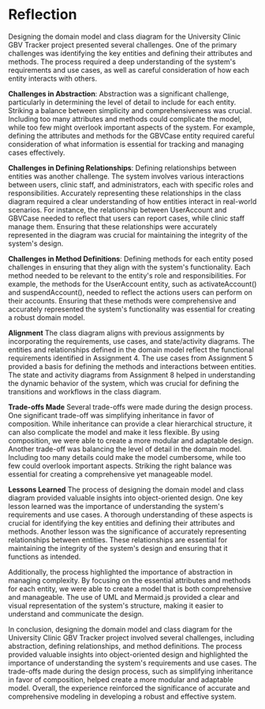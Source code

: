 # Reflection
Designing the domain model and class diagram for the University Clinic GBV Tracker project presented several challenges. One of the primary challenges was identifying the key entities and defining their attributes and methods. The process required a deep understanding of the system's requirements and use cases, as well as careful consideration of how each entity interacts with others.

**Challenges in Abstraction**:
Abstraction was a significant challenge, particularly in determining the level of detail to include for each entity. Striking a balance between simplicity and comprehensiveness was crucial. Including too many attributes and methods could complicate the model, while too few might overlook important aspects of the system. For example, defining the attributes and methods for the GBVCase entity required careful consideration of what information is essential for tracking and managing cases effectively.

**Challenges in Defining Relationships**:
Defining relationships between entities was another challenge. The system involves various interactions between users, clinic staff, and administrators, each with specific roles and responsibilities. Accurately representing these relationships in the class diagram required a clear understanding of how entities interact in real-world scenarios. For instance, the relationship between UserAccount and GBVCase needed to reflect that users can report cases, while clinic staff manage them. Ensuring that these relationships were accurately represented in the diagram was crucial for maintaining the integrity of the system's design.

**Challenges in Method Definitions**:
Defining methods for each entity posed challenges in ensuring that they align with the system's functionality. Each method needed to be relevant to the entity's role and responsibilities. For example, the methods for the UserAccount entity, such as activateAccount() and suspendAccount(), needed to reflect the actions users can perform on their accounts. Ensuring that these methods were comprehensive and accurately represented the system's functionality was essential for creating a robust domain model.

**Alignment**
The class diagram aligns with previous assignments by incorporating the requirements, use cases, and state/activity diagrams. The entities and relationships defined in the domain model reflect the functional requirements identified in Assignment 4. The use cases from Assignment 5 provided a basis for defining the methods and interactions between entities. The state and activity diagrams from Assignment 8 helped in understanding the dynamic behavior of the system, which was crucial for defining the transitions and workflows in the class diagram.

**Trade-offs Made**
Several trade-offs were made during the design process. One significant trade-off was simplifying inheritance in favor of composition. While inheritance can provide a clear hierarchical structure, it can also complicate the model and make it less flexible. By using composition, we were able to create a more modular and adaptable design. Another trade-off was balancing the level of detail in the domain model. Including too many details could make the model cumbersome, while too few could overlook important aspects. Striking the right balance was essential for creating a comprehensive yet manageable model.

**Lessons Learned**
The process of designing the domain model and class diagram provided valuable insights into object-oriented design. One key lesson learned was the importance of understanding the system's requirements and use cases. A thorough understanding of these aspects is crucial for identifying the key entities and defining their attributes and methods. Another lesson was the significance of accurately representing relationships between entities. These relationships are essential for maintaining the integrity of the system's design and ensuring that it functions as intended.

Additionally, the process highlighted the importance of abstraction in managing complexity. By focusing on the essential attributes and methods for each entity, we were able to create a model that is both comprehensive and manageable. The use of UML and Mermaid.js provided a clear and visual representation of the system's structure, making it easier to understand and communicate the design.

In conclusion, designing the domain model and class diagram for the University Clinic GBV Tracker project involved several challenges, including abstraction, defining relationships, and method definitions. The process provided valuable insights into object-oriented design and highlighted the importance of understanding the system's requirements and use cases. The trade-offs made during the design process, such as simplifying inheritance in favor of composition, helped create a more modular and adaptable model. Overall, the experience reinforced the significance of accurate and comprehensive modeling in developing a robust and effective system.
